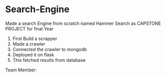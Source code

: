 # Search-Engine

Made a search Engine from scratch named Hammer Search as CAPSTONE PROJECT for final Year

1. First Build a scrapper
2. Made a crawler
3. Connected the crawler to mongodb
4. Deployed it on flask 
5. This fetched results from database


Team Member:<a href="https://github.com/Parimal7">
